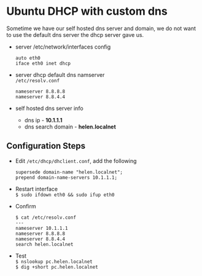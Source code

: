 # Ubuntu DHCP with custom dns  

Sometime we have our self hosted dns server and domain, we do not want to use the default dns server the dhcp server gave us.

- server /etc/network/interfaces config  

  ```
  auto eth0
  iface eth0 inet dhcp
  ```

- server dhcp default dns namserver  
  `/etc/resolv.conf`  

  ```
  nameserver 8.8.8.8
  nameserver 8.8.4.4
  ```

- self hosted dns server info  
  - dns ip - **10.1.1.1**  
  - dns search domain - **helen.localnet**  

## Configuration Steps 
- Edit `/etc/dhcp/dhclient.conf`, add the following

  ```
  supersede domain-name "helen.localnet";
  prepend domain-name-servers 10.1.1.1;
  ```

- Restart interface  
  `$ sudo ifdown eth0 && sudo ifup eth0`

- Confirm  

  ```
  $ cat /etc/resolv.conf
  ---
  nameserver 10.1.1.1
  nameserver 8.8.8.8
  nameserver 8.8.4.4
  search helen.localnet
  ```

- Test  
  `$ nslookup pc.helen.localnet`  
  `$ dig +short pc.helen.localnet`  
